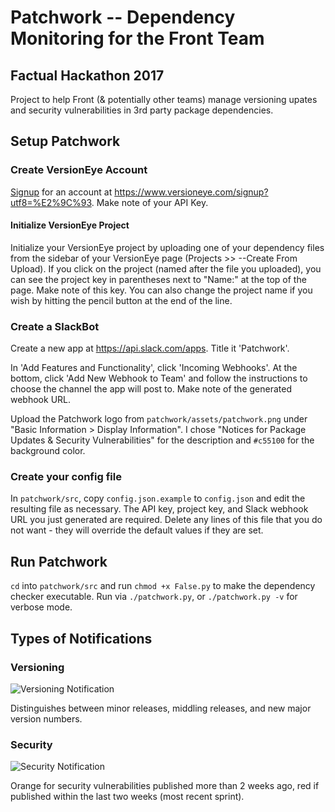 # Patchwork -- Dependency Monitoring for the Front Team

## Factual Hackathon 2017

Project to help Front (& potentially other teams) manage versioning upates and security vulnerabilities in 3rd party package dependencies.

## Setup Patchwork

### Create VersionEye Account

[Signup](https://www.versioneye.com/signup?utf8=%E2%9C%93) for an account at https://www.versioneye.com/signup?utf8=%E2%9C%93. Make note of your API Key.

#### Initialize VersionEye Project

Initialize your VersionEye project by uploading one of your dependency files from the sidebar of your VersionEye page (Projects >> --Create From Upload). If you click on the project (named after the file you uploaded), you can see the project key in parentheses next to "Name:" at the top of the page. Make note of this key. You can also change the project name if you wish by hitting the pencil button at the end of the line.

### Create a SlackBot

Create a new app at https://api.slack.com/apps. Title it 'Patchwork'.

In 'Add Features and Functionality', click 'Incoming Webhooks'. At the bottom, click 'Add New Webhook to Team' and follow the instructions to choose the channel the app will post to. Make note of the generated webhook URL.

Upload the Patchwork logo from `patchwork/assets/patchwork.png` under "Basic Information > Display Information". I chose "Notices for Package Updates & Security Vulnerabilities" for the description and `#c55100` for the background color.

### Create your config file

In `patchwork/src`, copy `config.json.example` to `config.json` and edit the resulting file as necessary.
The API key, project key, and Slack webhook URL you just generated are required.
Delete any lines of this file that you do not want - they will override the default values if they are set.

## Run Patchwork

`cd` into `patchwork/src` and run `chmod +x False.py` to make the dependency checker executable.
Run via `./patchwork.py`, or `./patchwork.py -v` for verbose mode.

## Types of Notifications
### Versioning

![Versioning Notification](https://user-images.githubusercontent.com/10542153/28694551-2936dc10-72df-11e7-9f27-8e223754fd03.png)

Distinguishes between minor releases, middling releases, and new major version numbers.

### Security

![Security Notification](https://user-images.githubusercontent.com/10542153/28694576-58d56a86-72df-11e7-86ea-bf0a1eb7d925.png)

Orange for security vulnerabilities published more than 2 weeks ago, red if published within the last two weeks (most recent sprint).
